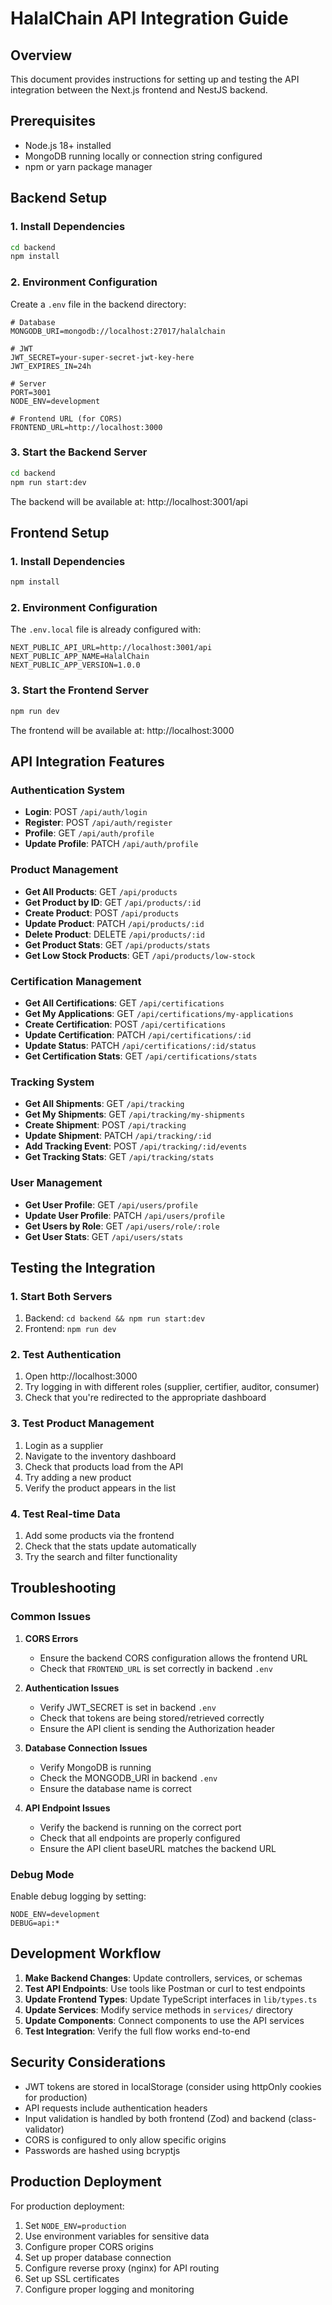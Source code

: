 # HalalChain API Integration Guide

## Overview

This document provides instructions for setting up and testing the API integration between the Next.js frontend and NestJS backend.

## Prerequisites

- Node.js 18+ installed
- MongoDB running locally or connection string configured
- npm or yarn package manager

## Backend Setup

### 1. Install Dependencies

```bash
cd backend
npm install
```

### 2. Environment Configuration

Create a `.env` file in the backend directory:

```env
# Database
MONGODB_URI=mongodb://localhost:27017/halalchain

# JWT
JWT_SECRET=your-super-secret-jwt-key-here
JWT_EXPIRES_IN=24h

# Server
PORT=3001
NODE_ENV=development

# Frontend URL (for CORS)
FRONTEND_URL=http://localhost:3000
```

### 3. Start the Backend Server

```bash
cd backend
npm run start:dev
```

The backend will be available at: http://localhost:3001/api

## Frontend Setup

### 1. Install Dependencies

```bash
npm install
```

### 2. Environment Configuration

The `.env.local` file is already configured with:

```env
NEXT_PUBLIC_API_URL=http://localhost:3001/api
NEXT_PUBLIC_APP_NAME=HalalChain
NEXT_PUBLIC_APP_VERSION=1.0.0
```

### 3. Start the Frontend Server

```bash
npm run dev
```

The frontend will be available at: http://localhost:3000

## API Integration Features

### Authentication System

- **Login**: POST `/api/auth/login`
- **Register**: POST `/api/auth/register`
- **Profile**: GET `/api/auth/profile`
- **Update Profile**: PATCH `/api/auth/profile`

### Product Management

- **Get All Products**: GET `/api/products`
- **Get Product by ID**: GET `/api/products/:id`
- **Create Product**: POST `/api/products`
- **Update Product**: PATCH `/api/products/:id`
- **Delete Product**: DELETE `/api/products/:id`
- **Get Product Stats**: GET `/api/products/stats`
- **Get Low Stock Products**: GET `/api/products/low-stock`

### Certification Management

- **Get All Certifications**: GET `/api/certifications`
- **Get My Applications**: GET `/api/certifications/my-applications`
- **Create Certification**: POST `/api/certifications`
- **Update Certification**: PATCH `/api/certifications/:id`
- **Update Status**: PATCH `/api/certifications/:id/status`
- **Get Certification Stats**: GET `/api/certifications/stats`

### Tracking System

- **Get All Shipments**: GET `/api/tracking`
- **Get My Shipments**: GET `/api/tracking/my-shipments`
- **Create Shipment**: POST `/api/tracking`
- **Update Shipment**: PATCH `/api/tracking/:id`
- **Add Tracking Event**: POST `/api/tracking/:id/events`
- **Get Tracking Stats**: GET `/api/tracking/stats`

### User Management

- **Get User Profile**: GET `/api/users/profile`
- **Update User Profile**: PATCH `/api/users/profile`
- **Get Users by Role**: GET `/api/users/role/:role`
- **Get User Stats**: GET `/api/users/stats`

## Testing the Integration

### 1. Start Both Servers

1. Backend: `cd backend && npm run start:dev`
2. Frontend: `npm run dev`

### 2. Test Authentication

1. Open http://localhost:3000
2. Try logging in with different roles (supplier, certifier, auditor, consumer)
3. Check that you're redirected to the appropriate dashboard

### 3. Test Product Management

1. Login as a supplier
2. Navigate to the inventory dashboard
3. Check that products load from the API
4. Try adding a new product
5. Verify the product appears in the list

### 4. Test Real-time Data

1. Add some products via the frontend
2. Check that the stats update automatically
3. Try the search and filter functionality

## Troubleshooting

### Common Issues

1. **CORS Errors**
   - Ensure the backend CORS configuration allows the frontend URL
   - Check that `FRONTEND_URL` is set correctly in backend `.env`

2. **Authentication Issues**
   - Verify JWT_SECRET is set in backend `.env`
   - Check that tokens are being stored/retrieved correctly
   - Ensure the API client is sending the Authorization header

3. **Database Connection Issues**
   - Verify MongoDB is running
   - Check the MONGODB_URI in backend `.env`
   - Ensure the database name is correct

4. **API Endpoint Issues**
   - Verify the backend is running on the correct port
   - Check that all endpoints are properly configured
   - Ensure the API client baseURL matches the backend URL

### Debug Mode

Enable debug logging by setting:

```env
NODE_ENV=development
DEBUG=api:*
```

## Development Workflow

1. **Make Backend Changes**: Update controllers, services, or schemas
2. **Test API Endpoints**: Use tools like Postman or curl to test endpoints
3. **Update Frontend Types**: Update TypeScript interfaces in `lib/types.ts`
4. **Update Services**: Modify service methods in `services/` directory
5. **Update Components**: Connect components to use the API services
6. **Test Integration**: Verify the full flow works end-to-end

## Security Considerations

- JWT tokens are stored in localStorage (consider using httpOnly cookies for production)
- API requests include authentication headers
- Input validation is handled by both frontend (Zod) and backend (class-validator)
- CORS is configured to only allow specific origins
- Passwords are hashed using bcryptjs

## Production Deployment

For production deployment:

1. Set `NODE_ENV=production`
2. Use environment variables for sensitive data
3. Configure proper CORS origins
4. Set up proper database connection
5. Configure reverse proxy (nginx) for API routing
6. Set up SSL certificates
7. Configure proper logging and monitoring
